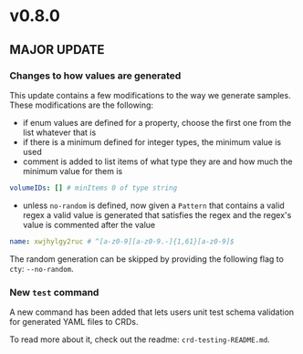 # v0.8.0

## MAJOR UPDATE

### Changes to how values are generated

This update contains a few modifications to the way we generate samples. These modifications are the following:

- if enum values are defined for a property, choose the first one from the list whatever that is
- if there is a minimum defined for integer types, the minimum value is used
- comment is added to list items of what type they are and how much the minimum value for them is
```yaml
volumeIDs: [] # minItems 0 of type string
```
- unless `no-random` is defined, now given a `Pattern` that contains a valid regex a valid value is generated that satisfies the regex
  and the regex's value is commented after the value
```yaml
name: xwjhylgy2ruc # ^[a-z0-9][a-z0-9.-]{1,61}[a-z0-9]$
```

The random generation can be skipped by providing the following flag to `cty`: `--no-random`.

### New `test` command

A new command has been added that lets users unit test schema validation for generated YAML files to CRDs.

To read more about it, check out the readme: `crd-testing-README.md`.
